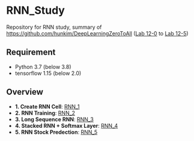 # RNN_Study
Repository for RNN study, summary of https://github.com/hunkim/DeepLearningZeroToAll
 ([Lab 12-0](https://github.com/hunkim/DeepLearningZeroToAll/blob/master/lab-12-0-rnn_basics.ipynb) to [Lab 12-5](https://github.com/hunkim/DeepLearningZeroToAll/blob/master/lab-12-5-rnn_stock_prediction.py))

## Requirement
- Python 3.7 (below 3.8)
- tensorflow 1.15 (below 2.0)


## Overview
- **1. Create RNN Cell**: [RNN_1](https://github.com/jstep750/RNN_Study/blob/main/RNN_1.ipynb)
- **2. RNN Training**: [RNN_2](https://github.com/jstep750/RNN_Study/blob/main/RNN_2.ipynb)
- **3. Long Sequence RNN**: [RNN_3](https://github.com/jstep750/RNN_Study/blob/main/RNN_3.ipynb)
- **4. Stacked RNN + Softmax Layer**: [RNN_4](https://github.com/jstep750/RNN_Study/blob/main/RNN_4.ipynb)
- **5. RNN Stock Predection**: [RNN_5](https://github.com/jstep750/RNN_Study/blob/main/RNN_5.ipynb)
